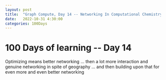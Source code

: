 ```yaml
---
layout: post
title:  "Graph Compute, Day 14 -- Networking In Computational Chemistry"
date:   2022-10-31 4:30:00
categories: 100Days
---
```



# 100 Days of learning  -- Day 14

Optimizing means better networking ... then a lot more interaction and genuine networking in spite of geography ... and then building upon that for even more and even better networking
